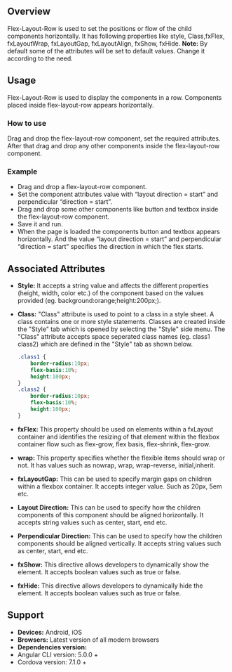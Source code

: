 ## Overview
Flex-Layout-Row is used to set the positions or flow of the child components horizontally. It has following properties like style, Class,fxFlex, fxLayoutWrap, fxLayoutGap, fxLayoutAlign, fxShow, fxHide.
**Note:** By default some of the attributes will be set to default values. Change it according to the need.
## Usage
Flex-Layout-Row is used to display the components in a row. Components placed inside flex-layout-row appears horizontally.
### How to use
Drag and drop the flex-layout-row component, set the required attributes. After that drag and drop any other components inside the flex-layout-row component.
### Example 
- Drag and drop a flex-layout-row component.
- Set the component attributes value with “layout direction = start” and perpendicular “direction = start”.
- Drag and drop some other components like button and textbox inside the flex-layout-row component.
- Save it and run.
- When the page is loaded the components button and textbox appears horizontally. And the value “layout direction = start” and perpendicular “direction = start” specifies the direction in which the flex starts.
## Associated Attributes 
- **Style:** It accepts a string value and affects the different properties (height, width, color etc.) of the component based on the values provided (eg. background:orange;height:200px;).

- **Class:** "Class" attribute is used to point to a class in a style sheet. A class contains one or more style statements. Classes are created inside the "Style" tab which is opened by selecting the "Style" side menu. The "Class" attribute accepts space seperated class names (eg. class1 class2) which are defined in the "Style" tab as shown below.
    ```css
    .class1 {
        border-radius:10px;
        flex-basis:10%;
        height:100px;
    }
    .class2 {
        border-radius:10px;
        flex-basis:10%;
        height:100px;
    }
    
    ```
- **fxFlex:** This property should be used on elements within a fxLayout container and identifies the resizing of that element within the flexbox container flow such as flex-grow, flex basis, flex-shrink, flex-grow.
- **wrap:** This property specifies whether the flexible items should wrap or not. It has values such as nowrap, wrap, wrap-reverse, initial,inherit.
- **fxLayoutGap:** This can be used to specify margin gaps on children within a flexbox container. It accepts integer value. Such as 20px, 5em etc.
- **Layout Direction:** This can be used to specify how the children components of this component should be aligned horizontally. It accepts string values such as center, start, end etc.
- **Perpendicular  Direction:** This can be used to specify how the children components should be aligned vertically. It accepts string values such as center, start, end etc.
- **fxShow:** This directive allows developers to dynamically show the element. It accepts boolean values such as true or false.
- **fxHide:** This directive allows developers to dynamically hide the element. It accepts boolean values such as true or false.
## Support
- **Devices:** Android, iOS
- **Browsers:**  Latest version of all modern browsers
- **Dependencies version:** 
- Angular CLI version: 5.0.0 + 
- Cordova version: 7.1.0 + 



